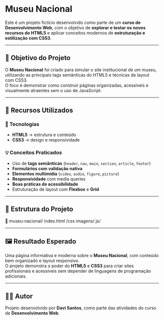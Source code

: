 # Museu Nacional

Este é um projeto fictício desenvolvido como parte de um **curso de Desenvolvimento Web**, com o objetivo de **explorar e testar os novos recursos do HTML5** e aplicar conceitos modernos de **estruturação e estilização com CSS3**.

---

## 🎯 Objetivo do Projeto

O **Museu Nacional** foi criado para simular o site institucional de um museu, utilizando as principais tags semânticas do HTML5 e técnicas de layout com CSS3.  
O foco é demonstrar como construir páginas organizadas, acessíveis e visualmente atraentes sem o uso de JavaScript.

---

## 🚀 Recursos Utilizados

### 🧩 Tecnologias
- **HTML5** → estrutura e conteúdo  
- **CSS3** → design e responsividade  

### 💡 Conceitos Praticados
- Uso de **tags semânticas** (`header`, `nav`, `main`, `section`, `article`, `footer`)  
- **Formulários com validação nativa**  
- **Elementos multimídia** (`video`, `audio`, `figure`, `picture`)  
- **Responsividade** com media queries  
- **Boas práticas de acessibilidade**  
- Estruturação de layout com **Flexbox** e **Grid**  

---

## 📁 Estrutura do Projeto

📁 museu-nacional/
index.html
/css
imagens/
js/


---

## 🖼️ Resultado Esperado

Uma página informativa e moderna sobre o **Museu Nacional**, com conteúdo bem organizado e layout responsivo.  
O projeto demonstra o poder do **HTML5** e **CSS3** para criar sites profissionais e acessíveis sem depender de linguagens de programação adicionais.

---

## 👨‍💻 Autor

Projeto desenvolvido por **Davi Santos**, como parte das atividades do curso de **Desenvolvimento Web**.
